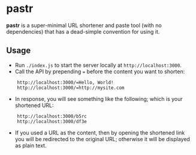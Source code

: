 # pastr
**pastr** is a super-minimal URL shortener and paste tool (with no dependencies) that has a dead-simple convention for using it.

## Usage

- Run `./index.js` to start the server locally at `http://localhost:3000`.
- Call the API by prepending `=` before the content you want to shorten:
```
    http://localhost:3000/=Hello, World!
    http://localhost:3000/=http://mysite.com
```
- In response, you will see something like the following; which is your shortened URL:
```
    http://localhost:3000/b5rc
    http://localhost:3000/df3e
```
- If you used a URL as the content, then by opening the shortened link you will be redirected to the original URL; otherwise it will be displayed as plain text.
